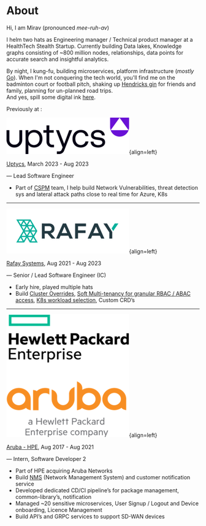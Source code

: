 # About

Hi, I am Mirav (pronounced *mee-ruh-av*)

I helm two hats as Engineering manager / Technical product manager at a HealthTech Stealth Startup. Currently
building Data lakes, Knowledge graphs consisting of ~800 million nodes, relationships, data points 
for accurate search and insightful analytics.

By night, I kung-fu, building microservices, platform infrastructure (_mostly_ [Go](https://go.dev/)).
When I'm not conquering the tech world, you'll find me on the badminton court or football pitch,
shaking up [Hendricks gin](https://www.hendricksgin.com/)
for friends and family, planning for un-planned road trips. <br>
And yes, spill some digital ink [here](blog/index.md).

Previously at :

![Image title](assets/uptycs.png){align=left}

[Uptycs](https://www.uptycs.com/), March 2023 - Aug 2023

— Lead Software Engineer

- Part
  of [CSPM](https://www.uptycs.com/products/cnapp/cspm)
  team, I help build Network Vulnerabilities, threat detection sys and lateral attack paths close to real
  time for Azure, K8s

-----
![Image title](assets/rafay.png){align=left}

[Rafay Systems](https://rafay.co/), Aug 2021 - Aug 2023

— Senior / Lead Software Engineer (IC)

- Early hire, played multiple hats
- Build [Cluster Overrides](https://docs.rafay.co/cli/overrides/), [Soft Multi-tenancy for granular RBAC / ABAC access](https://docs.rafay.co/security/tenancy/overview/#soft-tenancy), [K8s workload selection](https://docs.rafay.co/cli/overrides/),
Custom CRD’s

-----
![Image title](assets/hpe_aruba.png){align=left}

[Aruba - HPE](https://www.hpe.com/us/en/home.html), Aug 2017 - Aug 2021

— Intern, Software Developer 2

- Part of HPE acquiring Aruba Networks
- Build [NMS](https://www.arubanetworks.com/products/network-management-operations/central/) (Network Management System) and customer notification service
- Developed dedicated CD/CI pipeline’s for package management, common-library’s, notification
- Managed ~20 sensitive microservices, User Signup / Logout and Device onboarding, Licence Management
- Build API’s and GRPC services to support SD-WAN devices



